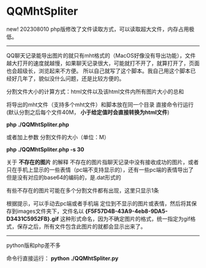 # QQMhtSpliter

new! 202308010
php版修改了文件读取方式，可以读取超大文件，内存占用极低。

----------------------------------------------------------------------------------------------------------------------------------

QQ聊天记录能导出图片的就只有mht格式的（MacOS好像没有导出功能），文件越大打开的速度就越慢，如果聊天记录很大，可能就打不开了，就算打开了，页面也会超级长，浏览起来不方便。
所以自己就写了这个脚本。我自己用这个脚本已经好几年了，貌似没什么问题，还是比较方便的。

分割文件大小的计算方式：html文件以及该html文件内所有图片大小的总和

将导出的mht文件（支持多个mht文件）和脚本放在同一个目录
直接命令行运行 (默认分割之后每个文件40M， **小于给定值时会直接转换为html文件**)

  **php ./QQMhtSpliter.php**
  
或者加上参数 分割文件的大小（单位：M）

  **php ./QQMhtSpliter.php -s 30**

关于 **不存在的图片** 的解释
 不存在的图片指聊天记录中没有接收成功的图片，或者只在手机上显示的一些表情（pc端不支持显示的），还有一些pc端的表情导出了 但是没有对应的base64的编码的，是.dat形式的
 
 有些不存在的图片可能在多个分割文件都有出现，这里只显示1条
 
 根据提示，可以手动去pc端或者手机端 定位到不显示的图片或表情，然后将其保存到images文件夹下，文件名以 **{F5F57D4B-43A9-4eb8-9DA5-D3431C5952FB}.gif** 这种形式命名，因为不确定图片的格式，统一指定为gif格式，保存之后，所有文件包含此图片的就都会显示出来了。
 
----------------------------------------------------------------------------------------------------------------------------------

python版和php差不多

命令行直接运行：
 **python ./QQMhtSpliter.py**
